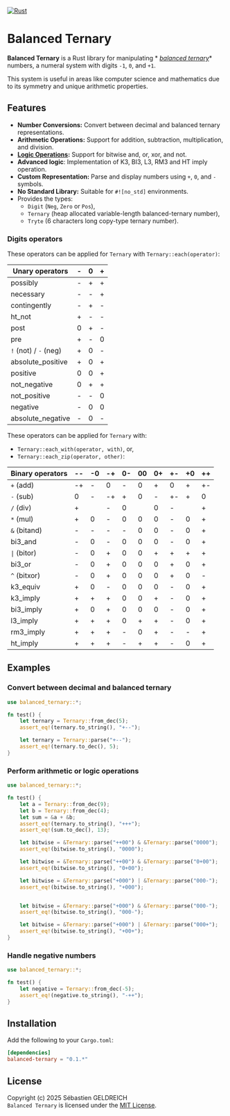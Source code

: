 [![Rust](https://github.com/Trehinos/balanced-ternary/actions/workflows/rust.yml/badge.svg)](https://github.com/Trehinos/balanced-ternary/actions/workflows/rust.yml)

# Balanced Ternary

**Balanced Ternary** is a Rust library for manipulating *
*[balanced ternary](https://en.wikipedia.org/wiki/Balanced_ternary)** numbers, a numeral system with digits `-1`,
`0`, and `+1`.

This system is useful in areas like computer science and mathematics due to its symmetry and unique arithmetic
properties.

## Features

- **Number Conversions:** Convert between decimal and balanced ternary representations.
- **Arithmetic Operations:** Support for addition, subtraction, multiplication, and division.
- **[Logic Operations](https://en.wikipedia.org/wiki/Three-valued_logic):** Support for bitwise and, or, xor, and not.
- **Advanced logic**: Implementation of K3, BI3, L3, RM3 and HT imply operation.
- **Custom Representation:** Parse and display numbers using `+`, `0`, and `-` symbols.
- **No Standard Library:** Suitable for `#![no_std]` environments.
- Provides the types:
    - `Digit` (`Neg`, `Zero` or `Pos`),
    - `Ternary` (heap allocated variable-length balanced-ternary number),
    - `Tryte` (6 characters long copy-type ternary number).

### Digits operators

These operators can be applied for `Ternary` with `Ternary::each(operator)`:

| Unary operators       | - | 0 | + |
|-----------------------|---|---|---|
| possibly              | - | + | + |
| necessary             | - | - | + |
| contingently          | - | + | - |
| ht_not                | + | - | - |
| post                  | 0 | + | - |
| pre                   | + | - | 0 |
| `!` (not) / `-` (neg) | + | 0 | - |
| absolute_positive     | + | 0 | + |
| positive              | 0 | 0 | + |
| not_negative          | 0 | + | + |
| not_positive          | - | - | 0 |
| negative              | - | 0 | 0 |
| absolute_negative     | - | 0 | - |

These operators can be applied for `Ternary` with:

- `Ternary::each_with(operator, with)`, or,
- `Ternary::each_zip(operator, other)`:

| Binary operators | -- | -0 | -+ | 0- | 00 | 0+ | +- | +0 | ++ |
|------------------|----|----|----|:---|:---|:---|:---|:---|:---|
| `+` (add)        | -+ | -  | 0  | -  | 0  | +  | 0  | +  | +- |
| `-` (sub)        | 0  | -  | -+ | +  | 0  | -  | +- | +  | 0  |
| `/` (div)        | +  |    | -  | 0  |    | 0  | -  |    | +  |
| `*` (mul)        | +  | 0  | -  | 0  | 0  | 0  | -  | 0  | +  |
| `&` (bitand)     | -  | -  | -  | -  | 0  | 0  | -  | 0  | +  |
| bi3_and          | -  | 0  | -  | 0  | 0  | 0  | -  | 0  | +  |
| `\|` (bitor)     | -  | 0  | +  | 0  | 0  | +  | +  | +  | +  |
| bi3_or           | -  | 0  | +  | 0  | 0  | 0  | +  | 0  | +  |
| `^` (bitxor)     | -  | 0  | +  | 0  | 0  | 0  | +  | 0  | -  |
| k3_equiv         | +  | 0  | -  | 0  | 0  | 0  | -  | 0  | +  |
| k3_imply         | +  | +  | +  | 0  | 0  | +  | -  | 0  | +  |
| bi3_imply        | +  | 0  | +  | 0  | 0  | 0  | -  | 0  | +  |
| l3_imply         | +  | +  | +  | 0  | +  | +  | -  | 0  | +  |
| rm3_imply        | +  | +  | +  | -  | 0  | +  | -  | -  | +  |
| ht_imply         | +  | +  | +  | -  | +  | +  | -  | 0  | +  |

## Examples

### Convert between decimal and balanced ternary

```rust
use balanced_ternary::*;

fn test() {
    let ternary = Ternary::from_dec(5);
    assert_eq!(ternary.to_string(), "+--");

    let ternary = Ternary::parse("+--");
    assert_eq!(ternary.to_dec(), 5);
}
```

### Perform arithmetic or logic operations

```rust
use balanced_ternary::*;

fn test() {
    let a = Ternary::from_dec(9);
    let b = Ternary::from_dec(4);
    let sum = &a + &b;
    assert_eq!(ternary.to_string(), "+++");
    assert_eq!(sum.to_dec(), 13);

    let bitwise = &Ternary::parse("++00") & &Ternary::parse("0000");
    assert_eq!(bitwise.to_string(), "0000");

    let bitwise = &Ternary::parse("++00") & &Ternary::parse("0+00");
    assert_eq!(bitwise.to_string(), "0+00");

    let bitwise = &Ternary::parse("+000") | &Ternary::parse("000-");
    assert_eq!(bitwise.to_string(), "+000");


    let bitwise = &Ternary::parse("+000") & &Ternary::parse("000-");
    assert_eq!(bitwise.to_string(), "000-");

    let bitwise = &Ternary::parse("+000") | &Ternary::parse("000+");
    assert_eq!(bitwise.to_string(), "+00+");
}
```

### Handle negative numbers

```rust
use balanced_ternary::*;

fn test() {
    let negative = Ternary::from_dec(-5);
    assert_eq!(negative.to_string(), "-++");
}
```

## Installation

Add the following to your `Cargo.toml`:

```toml
[dependencies]
balanced-ternary = "0.1.*"
```

## License

Copyright (c) 2025 Sébastien GELDREICH  
`Balanced Ternary` is licensed under the [MIT License](LICENSE).

